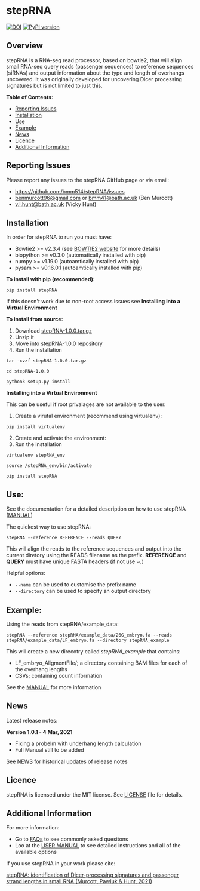 # stepRNA
[![DOI](https://zenodo.org/badge/331932770.svg)](https://zenodo.org/badge/latestdoi/331932770)
[![PyPI version](https://badge.fury.io/py/stepRNA.svg)](https://badge.fury.io/py/stepRNA)

## Overview

stepRNA is a RNA-seq read processor, based on bowtie2, that will align small RNA-seq query reads (passenger sequences) to reference sequences (siRNAs) and output information about the type and length of overhangs uncovered. It was originally developed for uncovering Dicer processing signatures but is not limited to just this.

**Table of Contents:**
- [Reporting Issues](#Reporting-Issues)
- [Installation](#Installation)
- [Use](#Use)
- [Example](#Example)
- [News](#News)
- [Licence](#Licence)
- [Additional Information](#Additional-Information)

## Reporting Issues

Please report any issues to the stepRNA GitHub page or via email:
- https://github.com/bmm514/stepRNA/issues
- benmurcott96@gmail.com or bmm41@bath.ac.uk (Ben Murcott)
- v.l.hunt@bath.ac.uk (Vicky Hunt)

## Installation

In order for stepRNA to run you must have:
- Bowtie2 >= v2.3.4 (see [BOWTIE2 website](http://bowtie-bio.sourceforge.net/bowtie2/index.shtml) for more details)
- biopython >= v0.3.0 (automatically installed with pip)
- numpy >= v1.19.0 (autoamtically installed with pip)
- pysam >= v0.16.0.1 (autoamtically installed with pip)

**To install with pip (recommended):**

```pip install stepRNA```

If this doesn't work due to non-root access issues see **Installing into a Virtual Environment**

**To install from source:**

1) Download [stepRNA-1.0.0.tar.gz](https://pypi.org/project/stepRNA/#files)
2) Unzip it
3) Move into stepRNA-1.0.0 repository
4) Run the installation

```
tar -xvzf stepRNA-1.0.0.tar.gz

cd stepRNA-1.0.0

python3 setup.py install
```

**Installing into a Virtual Environment**

This can be useful if root privalages are not available to the user.

1) Create a virutal environment (recommend using virtualenv):

```pip install virtualenv```

2) Create and activate the environment:
3) Run the installation 

```
virtualenv stepRNA_env

source /stepRNA_env/bin/activate

pip install stepRNA
```

## Use:

See the documentation for a detailed description on how to use stepRNA ([MANUAL](URL_LINK))

The quickest way to use stepRNA:

```stepRNA --reference REFERENCE --reads QUERY```
 
This will align the reads to the reference sequences and output into the current diretory using the READS filename as the prefix. **REFERENCE** and **QUERY** must have unique FASTA headers (if not use ```-u```)

Helpful options:
- ```--name``` can be used to customise the prefix name
- ```--directory``` can be used to specify an output directory

## Example:

Using the reads from stepRNA/example_data:

```stepRNA --reference stepRNA/example_data/26G_embryo.fa --reads stepRNA/example_data/LF_embryo.fa --directory stepRNA_example```

This will create a new direcotry called *stepRNA_example* that contains:
- LF_embryo_AligmentFile/; a directory containing BAM files for each of the overhang lengths
- CSVs; containing count information

See the [MANUAL](URL_LINK) for more information

## News

Latest release notes:

**Version 1.0.1 - 4 Mar, 2021**

- Fixing a probelm with underhang length calculation
- Full Manual still to be added

See [NEWS](https://github.com/bmm514/stepRNA/blob/master/NEWS.md) for historical updates of release notes

## Licence

stepRNA is licensed under the MIT license.  See [LICENSE](https://github.com/bmm514/stepRNA/blob/master/LICENSE) file for details.

## Additional Information

For more information:
- Go to [FAQs](https://github.com/bmm514/stepRNA/blob/master/FAQs.md) to see commonly asked quesitons
- Loo at the [USER MANUAL](URL_LINK) to see detailed instructions and all of the available options

If you use stepRNA in your work please cite:

[stepRNA: identification of Dicer-processing signatures and passenger strand lengths in small RNA (Murcott, Pawluk & Hunt, 2021)](URL_LINK)
